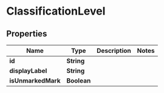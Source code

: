
# ClassificationLevel

## Properties
Name | Type | Description | Notes
------------ | ------------- | ------------- | -------------
**id** | **String** |  | 
**displayLabel** | **String** |  | 
**isUnmarkedMark** | **Boolean** |  | 



